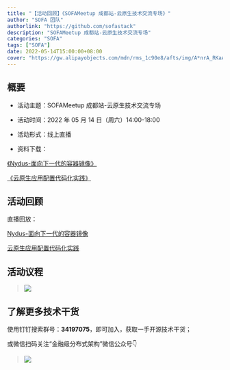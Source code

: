 ```yaml
---
title: "【活动回顾】《SOFAMeetup 成都站-云原生技术交流专场》"
author: "SOFA 团队"
authorlink: "https://github.com/sofastack"
description: "SOFAMeetup 成都站-云原生技术交流专场"
categories: "SOFA"
tags: ["SOFA"]
date: 2022-05-14T15:00:00+08:00
cover: "https://gw.alipayobjects.com/mdn/rms_1c90e8/afts/img/A*nrA_RKaAZycAAAAAAAAAAAAAARQnAQ"
---
```


## 概要

- 活动主题：SOFAMeetup 成都站-云原生技术交流专场

- 活动时间：2022 年 05 月 14 日（周六）14:00-18:00

- 活动形式：线上直播

- 资料下载：<br/>

[《Nydus-面向下一代的容器镜像》](https://gw.alipayobjects.com/os/bmw-prod/b9eee439-0868-4edb-a21a-49cd3cbb63ef.pdf)<br/>

[《云原生应用配置代码化实践》](https://gw.alipayobjects.com/os/bmw-prod/b9eee439-0868-4edb-a21a-49cd3cbb63ef.pdf)<br/>

## 活动回顾 

直播回放：

[Nydus-面向下一代的容器镜像](https://www.bilibili.com/video/BV1z34y1h7Kn/)

[云原生应用配置代码化实践](https://www.bilibili.com/video/BV1PR4y1P7Nu/)

## 活动议程

>![](https://gw.alipayobjects.com/mdn/rms_1c90e8/afts/img/A*1AmpTr9Cj9YAAAAAAAAAAAAAARQnAQ)

## 了解更多技术干货

使用钉钉搜索群号：**34197075**，即可加入，获取一手开源技术干货；

或微信扫码关注“金融级分布式架构”微信公众号👇

>![](https://gw.alipayobjects.com/zos/bmw-prod/75d7bde6-1f48-4f28-80a4-215f8ec811bd.webp)
